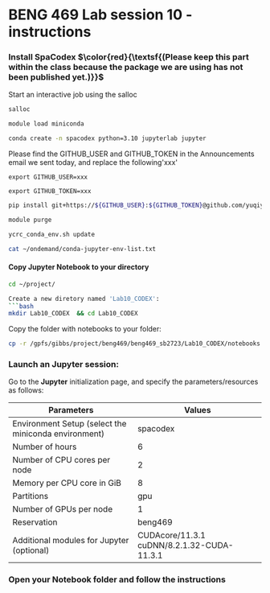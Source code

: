 
# BENG 469 Lab session 10 - instructions

### Install SpaCodex $\color{red}{\textsf{(Please keep this part within the class because the package we are using has not been published yet.)}}$ 

Start an interactive job using the salloc
```bash
salloc
```

```bash
module load miniconda
```
```bash
conda create -n spacodex python=3.10 jupyterlab jupyter
```

Please find the GITHUB_USER and GITHUB_TOKEN in the Announcements email we sent today, and replace the following'xxx' 

```
export GITHUB_USER=xxx
```
```
export GITHUB_TOKEN=xxx
```

```bash
pip install git+https://${GITHUB_USER}:${GITHUB_TOKEN}@github.com/yuqiyuqitan/SAP.git@preppip
```
```bash
module purge
```

```bash
ycrc_conda_env.sh update
```

```bash
cat ~/ondemand/conda-jupyter-env-list.txt
```

#### Copy Jupyter Notebook to your directory


```bash
cd ~/project/

Create a new diretory named 'Lab10_CODEX':
```bash
mkdir Lab10_CODEX  && cd Lab10_CODEX
```
Copy the folder with notebooks to your folder:
```bash
cp -r /gpfs/gibbs/project/beng469/beng469_sb2723/Lab10_CODEX/notebooks ./
```

### Launch an Jupyter session:

Go to the **Jupyter** initialization page, and specify the parameters/resources as follows:

 Parameters      | Values |
| ----------- | ----------- |
| Environment Setup (select the miniconda environment) | spacodex  |
| Number of hours   | 6        |
| Number of CPU cores per node   | 2        |
| Memory per CPU core in GiB   | 8       |
| Partitions   | gpu        |
| Number of GPUs per node | 1 |
| Reservation | beng469 |
| Additional modules for Jupyter (optional) | CUDAcore/11.3.1 cuDNN/8.2.1.32-CUDA-11.3.1 |


### Open your Notebook folder and follow the instructions
